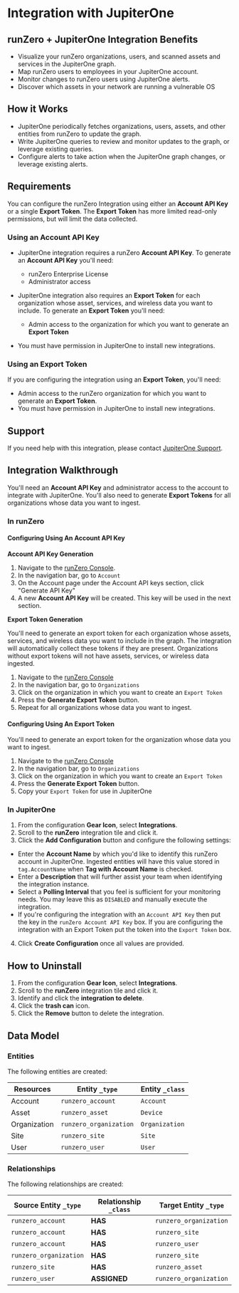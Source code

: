# Integration with JupiterOne

## runZero + JupiterOne Integration Benefits

- Visualize your runZero organizations, users, and scanned assets and services
  in the JupiterOne graph.
- Map runZero users to employees in your JupiterOne account.
- Monitor changes to runZero users using JupiterOne alerts.
- Discover which assets in your network are running a vulnerable OS

## How it Works

- JupiterOne periodically fetches organizations, users, assets, and other
  entities from runZero to update the graph.
- Write JupiterOne queries to review and monitor updates to the graph, or
  leverage existing queries.
- Configure alerts to take action when the JupiterOne graph changes, or leverage
  existing alerts.

## Requirements

You can configure the runZero Integration using either an **Account API Key** or
a single **Export Token**. The **Export Token** has more limited read-only
permissions, but will limit the data collected.

### Using an Account API Key

- JupiterOne integration requires a runZero **Account API Key**. To generate an
  **Account API Key** you'll need:

  - runZero Enterprise License
  - Administrator access

- JupiterOne integration also requires an **Export Token** for each organization
  whose asset, services, and wireless data you want to include. To generate an
  **Export Token** you'll need:

  - Admin access to the organization for which you want to generate an **Export
    Token**

- You must have permission in JupiterOne to install new integrations.

### Using an Export Token

If you are configuring the integration using an **Export Token**, you'll need:

- Admin access to the runZero organization for which you want to generate an
  **Export Token**.
- You must have permission in JupiterOne to install new integrations.

## Support

If you need help with this integration, please contact
[JupiterOne Support](https://support.jupiterone.io).

## Integration Walkthrough

You'll need an **Account API Key** and administrator access to the account to
integrate with JupiterOne. You'll also need to generate **Export Tokens** for
all organizations whose data you want to ingest.

### In runZero

#### Configuring Using An Account API Key

**Account API Key Generation**

1. Navigate to the [runZero Console](https://console.runzero.com/).
2. In the navigation bar, go to `Account`
3. On the Account page under the Account API keys section, click "Generate API
   Key"
4. A new **Account API Key** will be created. This key will be used in the next
   section.

**Export Token Generation**

You'll need to generate an export token for each organization whose assets,
services, and wireless data you want to include in the graph. The integration
will automatically collect these tokens if they are present. Organizations
without export tokens will not have assets, services, or wireless data ingested.

1. Navigate to the [runZero Console](https://console.runzero.com/)
2. In the navigation bar, go to `Organizations`
3. Click on the organization in which you want to create an `Export Token`
4. Press the **Generate Export Token** button.
5. Repeat for all organizations whose data you want to ingest.

#### Configuring Using An Export Token

You'll need to generate an export token for the organization whose data you want
to ingest.

1. Navigate to the [runZero Console](https://console.runzero.com/)
2. In the navigation bar, go to `Organizations`
3. Click on the organization in which you want to create an `Export Token`
4. Press the **Generate Export Token** button.
5. Copy your `Export Token` for use in JupiterOne

### In JupiterOne

1. From the configuration **Gear Icon**, select **Integrations**.
2. Scroll to the **runZero** integration tile and click it.
3. Click the **Add Configuration** button and configure the following settings:

- Enter the **Account Name** by which you'd like to identify this runZero
  account in JupiterOne. Ingested entities will have this value stored in
  `tag.AccountName` when **Tag with Account Name** is checked.
- Enter a **Description** that will further assist your team when identifying
  the integration instance.
- Select a **Polling Interval** that you feel is sufficient for your monitoring
  needs. You may leave this as `DISABLED` and manually execute the integration.
- If you're configuring the integration with an `Account API Key` then put the
  key in the `runZero Account API Key` box. If you are configuring the
  integration with an Export Token put the token into the `Export Token` box.

4. Click **Create Configuration** once all values are provided.

## How to Uninstall

1. From the configuration **Gear Icon**, select **Integrations**.
2. Scroll to the **runZero** integration tile and click it.
3. Identify and click the **integration to delete**.
4. Click the **trash can** icon.
5. Click the **Remove** button to delete the integration.

<!-- {J1_DOCUMENTATION_MARKER_START} -->
<!--
********************************************************************************
NOTE: ALL OF THE FOLLOWING DOCUMENTATION IS GENERATED USING THE
"j1-integration document" COMMAND. DO NOT EDIT BY HAND! PLEASE SEE THE DEVELOPER
DOCUMENTATION FOR USAGE INFORMATION:

https://github.com/JupiterOne/sdk/blob/main/docs/integrations/development.md
********************************************************************************
-->

## Data Model

### Entities

The following entities are created:

| Resources    | Entity `_type`         | Entity `_class` |
| ------------ | ---------------------- | --------------- |
| Account      | `runzero_account`      | `Account`       |
| Asset        | `runzero_asset`        | `Device`        |
| Organization | `runzero_organization` | `Organization`  |
| Site         | `runzero_site`         | `Site`          |
| User         | `runzero_user`         | `User`          |

### Relationships

The following relationships are created:

| Source Entity `_type`  | Relationship `_class` | Target Entity `_type`  |
| ---------------------- | --------------------- | ---------------------- |
| `runzero_account`      | **HAS**               | `runzero_organization` |
| `runzero_account`      | **HAS**               | `runzero_site`         |
| `runzero_account`      | **HAS**               | `runzero_user`         |
| `runzero_organization` | **HAS**               | `runzero_site`         |
| `runzero_site`         | **HAS**               | `runzero_asset`        |
| `runzero_user`         | **ASSIGNED**          | `runzero_organization` |

<!--
********************************************************************************
END OF GENERATED DOCUMENTATION AFTER BELOW MARKER
********************************************************************************
-->
<!-- {J1_DOCUMENTATION_MARKER_END} -->
